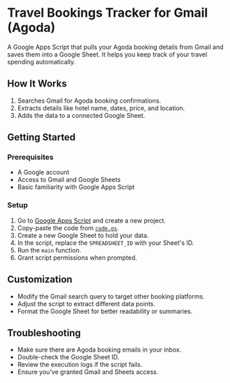 # Travel Bookings Tracker for Gmail (Agoda)

A Google Apps Script that pulls your Agoda booking details from Gmail and saves them into a Google Sheet. It helps you keep track of your travel spending automatically.

## How It Works

1. Searches Gmail for Agoda booking confirmations.
2. Extracts details like hotel name, dates, price, and location.
3. Adds the data to a connected Google Sheet.

## Getting Started

### Prerequisites

- A Google account
- Access to Gmail and Google Sheets
- Basic familiarity with Google Apps Script

### Setup

1. Go to [Google Apps Script](https://script.google.com/) and create a new project.
2. Copy-paste the code from [`code.gs`](https://github.com/louisecchan/where-did-my-money-go-travel/blob/main/code.gs).
3. Create a new Google Sheet to hold your data.
4. In the script, replace the `SPREADSHEET_ID` with your Sheet's ID.
5. Run the `main` function.
6. Grant script permissions when prompted.

## Customization

- Modify the Gmail search query to target other booking platforms.
- Adjust the script to extract different data points.
- Format the Google Sheet for better readability or summaries.

## Troubleshooting

- Make sure there are Agoda booking emails in your inbox.
- Double-check the Google Sheet ID.
- Review the execution logs if the script fails.
- Ensure you’ve granted Gmail and Sheets access.

